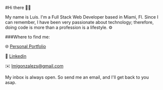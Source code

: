 #Hi there 👋🏼

My name is Luis. I'm a Full Stack Web Developer based in Miami, Fl. Since I can remember, I have been very passionate about technology; therefore, doing code is more than a profession is a lifestyle. ⚙️

###Where to find me:



🌐  [Personal Portfolio](https://luisgonzalezdev.org/)

👤  [Linkedin](https://www.linkedin.com/in/lmigonzalezs/)


 ✉️ lmigonzalezs@gmail.com


 My inbox is always open. So send me an email, and I'll get back to you asap.


